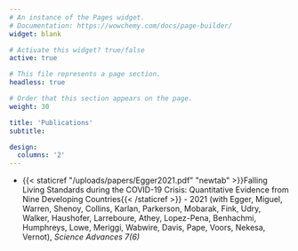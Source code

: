 ```yaml
---
# An instance of the Pages widget.
# Documentation: https://wowchemy.com/docs/page-builder/
widget: blank

# Activate this widget? true/false
active: true

# This file represents a page section.
headless: true

# Order that this section appears on the page.
weight: 30

title: 'Publications'
subtitle:

design:
  columns: '2'
---
```


- {{< staticref "/uploads/papers/Egger2021.pdf" "newtab" >}}Falling Living Standards during the COVID-19 Crisis: Quantitative Evidence from Nine Developing Countries{{< /staticref >}} - 2021 (with Egger, Miguel, Warren, Shenoy, Collins, Karlan, Parkerson, Mobarak, Fink, Udry, Walker, Haushofer, Larreboure, Athey, Lopez-Pena, Benhachmi, Humphreys, Lowe, Meriggi, Wabwire, Davis, Pape, Voors, Nekesa, Vernot), _Science Advances 7(6)_
